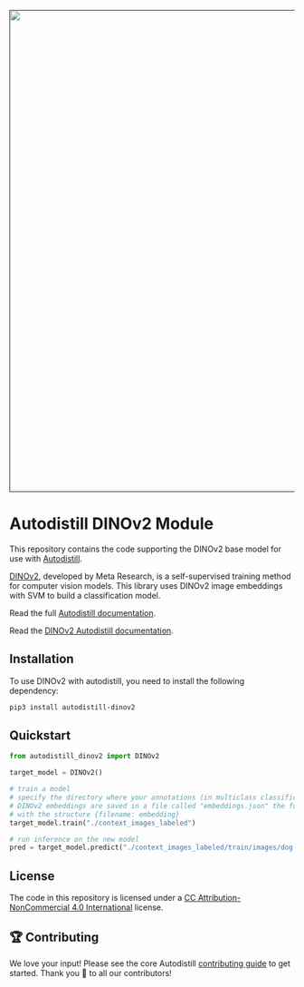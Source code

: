 <div align="center">
  <p>
    <a align="center" href="" target="_blank">
      <img
        width="850"
        src="https://media.roboflow.com/open-source/autodistill/autodistill-banner.png?3"
      >
    </a>
  </p>
</div>

# Autodistill DINOv2 Module

This repository contains the code supporting the DINOv2 base model for use with [Autodistill](https://github.com/autodistill/autodistill).

[DINOv2](https://github.com/facebookresearch/dinov2), developed by Meta Research, is a self-supervised training method for computer vision models. This library uses DINOv2 image embeddings with SVM to build a classification model.

Read the full [Autodistill documentation](https://autodistill.github.io/autodistill/).

Read the [DINOv2 Autodistill documentation](https://autodistill.github.io/autodistill/base_models/dinov2/).

## Installation

To use DINOv2 with autodistill, you need to install the following dependency:


```bash
pip3 install autodistill-dinov2
```

## Quickstart

```python
from autodistill_dinov2 import DINOv2

target_model = DINOv2()

# train a model
# specify the directory where your annotations (in multiclass classification folder format)
# DINOv2 embeddings are saved in a file called "embeddings.json" the folder in which you are working
# with the structure {filename: embedding}
target_model.train("./context_images_labeled")

# run inference on the new model
pred = target_model.predict("./context_images_labeled/train/images/dog-7.jpg")
```


## License

The code in this repository is licensed under a [CC Attribution-NonCommercial 4.0 International](LICENSE) license.

## 🏆 Contributing

We love your input! Please see the core Autodistill [contributing guide](https://github.com/autodistill/autodistill/blob/main/CONTRIBUTING.md) to get started. Thank you 🙏 to all our contributors!